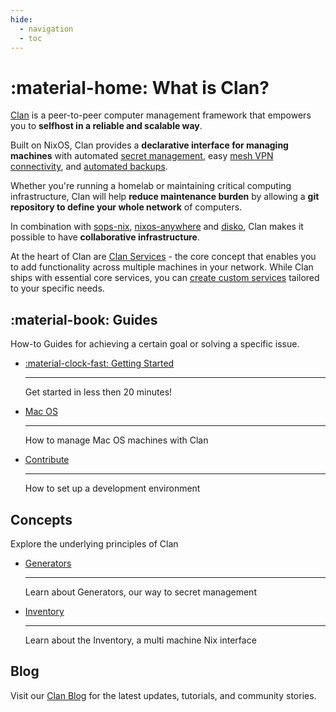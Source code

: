 ```yaml
---
hide:
  - navigation
  - toc
---
```


# :material-home: What is Clan?

[Clan](https://clan.lol/) is a peer-to-peer computer management framework that
empowers you to **selfhost in a reliable and scalable way**.   

Built on NixOS, Clan provides a **declarative interface for managing machines** with automated [secret management](./guides/secrets.md), easy [mesh VPN
connectivity](./guides/mesh-vpn.md), and [automated backups](./guides/backups.md). 

Whether you're running a homelab or maintaining critical computing infrastructure,
Clan will help **reduce maintenance burden** by allowing a **git repository to define your whole network** of computers.

In combination with [sops-nix](https://github.com/Mic92/sops-nix), [nixos-anywhere](https://github.com/nix-community/nixos-anywhere) and [disko](https://github.com/nix-community/disko), Clan makes it possible to have **collaborative infrastructure**.

At the heart of Clan are [Clan Services](./reference/clanServices/index.md) - the core
concept that enables you to add functionality across multiple machines in your
network. While Clan ships with essential core services, you can [create custom
services](./guides/clanServices.md) tailored to your specific needs.


## :material-book: Guides

How-to Guides for achieving a certain goal or solving a specific issue.

<div class="grid cards" markdown>

-   [:material-clock-fast: Getting Started](./guides/getting-started/index.md)

    ---

    Get started in less then 20 minutes!

-   [Mac OS](./guides/macos.md)

    ---

    How to manage Mac OS machines with Clan

-   [Contribute](./guides/contributing/CONTRIBUTING.md)

    ---

    How to set up a development environment

</div>

## Concepts

Explore the underlying principles of Clan

<div class="grid cards" markdown>

-   [Generators](./concepts/generators.md)

    ---

    Learn about Generators, our way to secret management

-   [Inventory](./concepts/inventory.md)

    ---

    Learn about the Inventory, a multi machine Nix interface

</div>


## Blog

Visit our [Clan Blog](https://clan.lol/blog/) for the latest updates, tutorials, and community stories.
